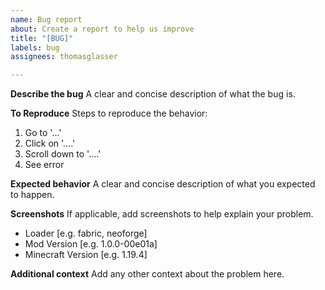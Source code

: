 ```yaml
---
name: Bug report
about: Create a report to help us improve
title: "[BUG]"
labels: bug
assignees: thomasglasser

---
```


**Describe the bug**
A clear and concise description of what the bug is.

**To Reproduce**
Steps to reproduce the behavior:
1. Go to '...'
2. Click on '....'
3. Scroll down to '....'
4. See error

**Expected behavior**
A clear and concise description of what you expected to happen.

**Screenshots**
If applicable, add screenshots to help explain your problem.

 - Loader [e.g. fabric, neoforge]
 - Mod Version [e.g. 1.0.0-00e01a]
 - Minecraft Version [e.g. 1.19.4]

**Additional context**
Add any other context about the problem here.

